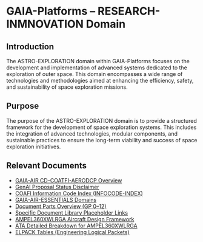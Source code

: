 # GAIA-Platforms – RESEARCH-INMNOVATION Domain

## Introduction

The ASTRO-EXPLORATION domain within GAIA-Platforms focuses on the development and implementation of advanced systems dedicated to the exploration of outer space. This domain encompasses a wide range of technologies and methodologies aimed at enhancing the efficiency, safety, and sustainability of space exploration missions.

## Purpose

The purpose of the ASTRO-EXPLORATION domain is to provide a structured framework for the development of space exploration systems. This includes the integration of advanced technologies, modular components, and sustainable practices to ensure the long-term viability and success of space exploration initiatives.

## Relevant Documents

- [GAIA-AIR CD-COATFI-AERODCP Overview](../../GAIA-AIR/CD-COATFI-AERODCP.md)
- [GenAI Proposal Status Disclaimer](../../GAIA-AIR/GenAI-Proposal-Status-Disclaimer.md)
- [COAFI Information Code Index (INFOCODE-INDEX)](../../COAFI-APP/INFOCODE-INDEX.md)
- [GAIA-AIR-ESSENTIALS Domains](../../GAIA-AIR/GAIA-AIR-ESSENTIALS-Domains.md)
- [Document Parts Overview (GP 0–12)](../../COAFI-APP/GP-0-12.md)
- [Specific Document Library Placeholder Links](../../COAFI-APP/Specific-Document-Library-Placeholder-Links.md)
- [AMPEL360XWLRGA Aircraft Design Framework](../../GAIA-AIR/AMPEL360XWLRGA.md)
- [ATA Detailed Breakdown for AMPEL360XWLRGA](../../GAIA-AIR/ATA-Detailed-Breakdown.md)
- [ELPACK Tables (Engineering Logical Packets)](../../GAIA-AIR/ELPACK-Tables.md)
